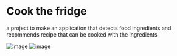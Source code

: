 # Cook the fridge
 a project to make an application that detects food ingredients and recommends recipe that can be cooked with the ingredients

![image](https://user-images.githubusercontent.com/50133281/143144948-10ce028c-a30f-42de-91a3-d21b012e180f.png)
![image](https://user-images.githubusercontent.com/50133281/143144960-41a14ea0-db66-42fa-a3bf-74c0db1fb39a.png)
